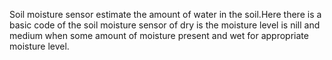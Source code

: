 Soil moisture sensor estimate the amount of water in the soil.Here there is a basic code of the soil moisture sensor of dry is the moisture level is nill and medium when some amount of moisture present and wet for appropriate moisture level.
